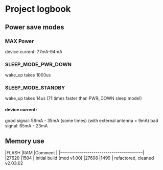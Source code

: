 # Project logbook

## Power save modes
### MAX Power
device current: 77mA-94mA

### SLEEP_MODE_PWR_DOWN
wake_up takes 1000us

### SLEEP_MODE_STANDBY
wake_up takes 14us (71 times faster than PWR_DOWN sleep mode!)

#### device current:
  good signal: 56mA - 35mA (some times) (with external antenna = 9mA)
  bad signal:  65mA - 23mA

## Memory use

|FLASH |RAM  |Comment                      |
|------------------------------------------|
|27620 |1504 | initial build (mod v1.00)
|27608 |1499 | refactored, cleaned v2.03.02
